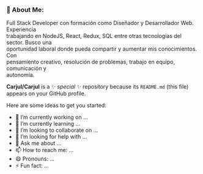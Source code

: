 ### 👋 About Me:
Full Stack Developer con formación como Diseñador y Desarrollador Web. Experiencia <br>trabajando en NodeJS, React, Redux, SQL entre otras tecnologías del sector. Busco una <br>oportunidad laboral donde pueda compartir y aumentar mis conocimientos. Con <br>pensamiento creativo, resolución de problemas, trabajo en equipo, comunicación y <br>autonomía.

**Carjul/Carjul** is a ✨ _special_ ✨ repository because its `README.md` (this file) appears on your GitHub profile.

Here are some ideas to get you started:

- 🔭 I’m currently working on ...
- 🌱 I’m currently learning ...
- 👯 I’m looking to collaborate on ...
- 🤔 I’m looking for help with ...
- 💬 Ask me about ...
- 📫 How to reach me: ...
- 😄 Pronouns: ...
- ⚡ Fun fact: ...
